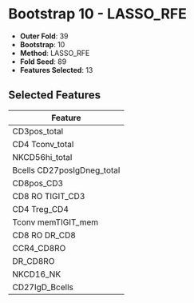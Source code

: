 # Bootstrap 10 - LASSO_RFE

- **Outer Fold**: 39
- **Bootstrap**: 10
- **Method**: LASSO_RFE
- **Fold Seed**: 89
- **Features Selected**: 13

## Selected Features

| Feature |
|---------|
| CD3pos_total |
| CD4 Tconv_total |
| NKCD56hi_total |
| Bcells CD27posIgDneg_total |
| CD8pos_CD3 |
| CD8 RO TIGIT_CD3 |
| CD4 Treg_CD4 |
| Tconv memTIGIT_mem |
| CD8 RO DR_CD8 |
| CCR4_CD8RO |
| DR_CD8RO |
| NKCD16_NK |
| CD27IgD_Bcells |
